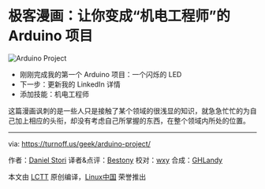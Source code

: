 极客漫画：让你变成“机电工程师”的 Arduino 项目
===

![Arduino Project](https://github.com/LCTT/comic/raw/master/turnoff.us/arduino-project/arduino-new.png)

- 刚刚完成我的第一个 Arduino 项目：一个闪烁的 LED
- 下一步：更新我的 LinkedIn 详情
- 添加技能：机电工程师

这篇漫画讽刺的是一些人只是接触了某个领域的很浅显的知识，就急急忙忙的为自己加上相应的头衔，却没有考虑自己所掌握的东西，在整个领域内所处的位置。

---

via: https://turnoff.us/geek/arduino-project/

作者：[Daniel Stori][a]
译者&点评：[Bestony](https://github.com/Bestony)
校对：[wxy](https://github.com/wxy)
合成：[GHLandy](https://github.com/GHLandy)

本文由 [LCTT](https://github.com/LCTT/TranslateProject) 原创编译，[Linux中国](https://linux.cn/) 荣誉推出

[a]:http://turnoff.us/about/
